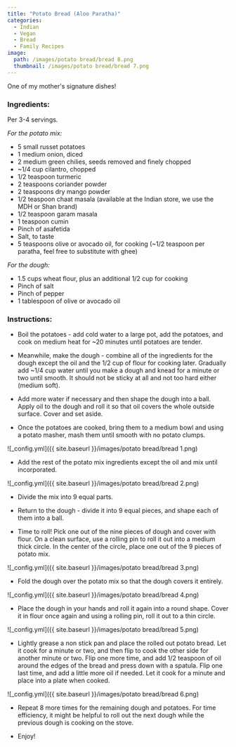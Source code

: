 ```yaml
---
title: "Potato Bread (Aloo Paratha)"
categories:
  - Indian
  - Vegan
  - Bread
  - Family Recipes
image:
  path: /images/potato bread/bread 8.png
  thumbnail: /images/potato bread/bread 7.png
---
```


One of my mother's signature dishes!


### Ingredients:

Per 3-4 servings.

_For the potato mix:_

* 5 small russet potatoes 
* 1 medium onion, diced
* 2 medium green chilies, seeds removed and finely chopped
* ~1/4 cup cilantro, chopped
* 1/2 teaspoon turmeric 
* 2 teaspoons coriander powder
* 2 teaspoons dry mango powder
* 1/2 teaspoon chaat masala (available at the Indian store, we use the MDH or Shan brand)
* 1/2 teaspoon garam masala
* 1 teaspoon cumin 
* Pinch of asafetida
* Salt, to taste
* 5 teaspoons olive or avocado oil, for cooking (~1/2 teaspoon per paratha, feel free to substitute with ghee)

_For the dough:_

* 1.5 cups wheat flour, plus an additional 1/2 cup for cooking 
* Pinch of salt
* Pinch of pepper
* 1 tablespoon of olive or avocado oil

### Instructions:

* Boil the potatoes - add cold water to a large pot, add the potatoes, and cook on medium heat for ~20 minutes until potatoes are tender.

* Meanwhile, make the dough - combine all of the ingredients for the dough except the oil and the 1/2 cup of flour for cooking later. Gradually add ~1/4 cup water until you make a dough and knead for a minute or two until smooth. It should not be sticky at all and not too hard either (medium soft). 

* Add more water if necessary and then shape the dough into a ball. Apply oil to the dough and roll it so that oil covers the whole outside surface. Cover and set aside.

* Once the potatoes are cooked, bring them to a medium bowl and using a potato masher, mash them until smooth with no potato clumps. 

![_config.yml]({{ site.baseurl }}/images/potato bread/bread 1.png)

* Add the rest of the potato mix ingredients except the oil and mix until incorporated. 

![_config.yml]({{ site.baseurl }}/images/potato bread/bread 2.png)

* Divide the mix into 9 equal parts.

* Return to the dough - divide it into 9 equal pieces, and shape each of them into a ball. 

* Time to roll! Pick one out of the nine pieces of dough and cover with flour. On a clean surface, use a rolling pin to roll it out into a medium thick circle. In the center of the circle, place one out of the 9 pieces of potato mix.

![_config.yml]({{ site.baseurl }}/images/potato bread/bread 3.png)

* Fold the dough over the potato mix so that the dough covers it entirely. 

![_config.yml]({{ site.baseurl }}/images/potato bread/bread 4.png)

* Place the dough in your hands and roll it again into a round shape. Cover it in flour once again and using a rolling pin, roll it out to a thin circle.

![_config.yml]({{ site.baseurl }}/images/potato bread/bread 5.png)

* Lightly grease a non stick pan and place the rolled out potato bread. Let it cook for a minute or two, and then flip to cook the other side for another minute or two. Flip one more time, and add 1/2 teaspoon of oil around the edges of the bread and press down with a spatula. Flip one last time, and add a little more oil if needed. Let it cook for a minute and place into a plate when cooked.

![_config.yml]({{ site.baseurl }}/images/potato bread/bread 6.png)

* Repeat 8 more times for the remaining dough and potatoes. For time efficiency, it might be helpful to roll out the next dough while the previous dough is cooking on the stove. 

* Enjoy!







